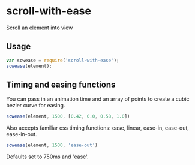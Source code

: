 # scroll-with-ease

Scroll an element into view

## Usage

```javascript
var scwease = require('scroll-with-ease');
scwease(element);
```

## Timing and easing functions

You can pass in an animation time and an array of points to create a cubic bezier curve for easing.

```javascript
scwease(element, 1500, [0.42, 0.0, 0.58, 1.0])
```

Also accepts familiar css timing functions: ease, linear, ease-in, ease-out, ease-in-out.

```javascript
scwease(element, 1500, 'ease-out')
```

Defaults set to 750ms and 'ease'.
